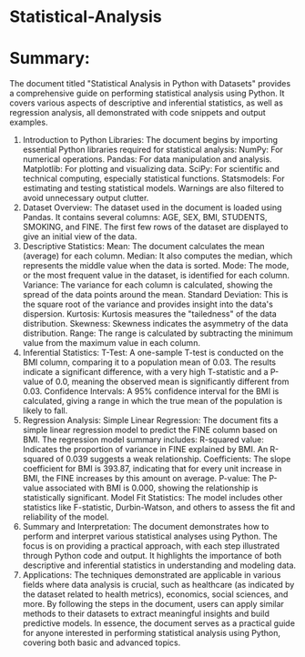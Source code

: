 # Statistical-Analysis

# Summary:

The document titled "Statistical Analysis in Python with Datasets" provides a comprehensive guide on performing statistical analysis using Python. It covers various aspects of descriptive and inferential statistics, as well as regression analysis, all demonstrated with code snippets and output examples.

1. Introduction to Python Libraries:
The document begins by importing essential Python libraries required for statistical analysis:
NumPy: For numerical operations.
Pandas: For data manipulation and analysis.
Matplotlib: For plotting and visualizing data.
SciPy: For scientific and technical computing, especially statistical functions.
Statsmodels: For estimating and testing statistical models.
Warnings are also filtered to avoid unnecessary output clutter.
2. Dataset Overview:
The dataset used in the document is loaded using Pandas. It contains several columns: AGE, SEX, BMI, STUDENTS, SMOKING, and FINE.
The first few rows of the dataset are displayed to give an initial view of the data.
3. Descriptive Statistics:
Mean: The document calculates the mean (average) for each column.
Median: It also computes the median, which represents the middle value when the data is sorted.
Mode: The mode, or the most frequent value in the dataset, is identified for each column.
Variance: The variance for each column is calculated, showing the spread of the data points around the mean.
Standard Deviation: This is the square root of the variance and provides insight into the data's dispersion.
Kurtosis: Kurtosis measures the "tailedness" of the data distribution.
Skewness: Skewness indicates the asymmetry of the data distribution.
Range: The range is calculated by subtracting the minimum value from the maximum value in each column.
4. Inferential Statistics:
T-Test:
A one-sample T-test is conducted on the BMI column, comparing it to a population mean of 0.03.
The results indicate a significant difference, with a very high T-statistic and a P-value of 0.0, meaning the observed mean is significantly different from 0.03.
Confidence Intervals:
A 95% confidence interval for the BMI is calculated, giving a range in which the true mean of the population is likely to fall.
5. Regression Analysis:
Simple Linear Regression:
The document fits a simple linear regression model to predict the FINE column based on BMI.
The regression model summary includes:
R-squared value: Indicates the proportion of variance in FINE explained by BMI. An R-squared of 0.039 suggests a weak relationship.
Coefficients: The slope coefficient for BMI is 393.87, indicating that for every unit increase in BMI, the FINE increases by this amount on average.
P-value: The P-value associated with BMI is 0.000, showing the relationship is statistically significant.
Model Fit Statistics: The model includes other statistics like F-statistic, Durbin-Watson, and others to assess the fit and reliability of the model.
6. Summary and Interpretation:
The document demonstrates how to perform and interpret various statistical analyses using Python.
The focus is on providing a practical approach, with each step illustrated through Python code and output.
It highlights the importance of both descriptive and inferential statistics in understanding and modeling data.
7. Applications:
The techniques demonstrated are applicable in various fields where data analysis is crucial, such as healthcare (as indicated by the dataset related to health metrics), economics, social sciences, and more.
By following the steps in the document, users can apply similar methods to their datasets to extract meaningful insights and build predictive models.
In essence, the document serves as a practical guide for anyone interested in performing statistical analysis using Python, covering both basic and advanced topics.













